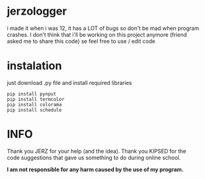 # jerzologger
i made it when i was 12, it has a LOT of bugs so don't be mad when program crashes. I don't think that i'll be working on this project anymore (friend asked me to share this code) se feel free to use / edit code 
# instalation
just download .py file and install required libraries
``` 
pip install pynput
pip install termcolor
pip install colorama
pip install schedule
```
# INFO
Thank you JERZ for your help (and the idea).
Thank you KIPSED for the code suggestions that gave us something to do during online school.

**I am not responsible for any harm caused by the use of my program.**
